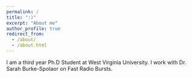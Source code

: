 ```yaml
---
permalink: /
title: ":)"
excerpt: "About me"
author_profile: true
redirect_from: 
  - /about/
  - /about.html
---
```


I am a third year Ph.D Student at West Virginia University. I work with Dr. Sarah Burke-Spolaor on Fast Radio Bursts.

